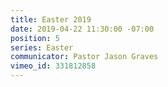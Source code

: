 ```yaml
---
title: Easter 2019
date: 2019-04-22 11:30:00 -07:00
position: 5
series: Easter
communicator: Pastor Jason Graves
vimeo_id: 331812858
---
```


